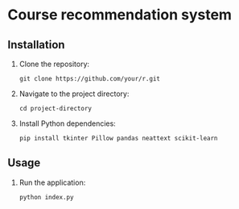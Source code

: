 # Course recommendation system 

## Installation

1. Clone the repository:
   ```
   git clone https://github.com/your/r.git
   ```
   
2. Navigate to the project directory:
   ```
   cd project-directory
   ```

3. Install Python dependencies:
   ```
   pip install tkinter Pillow pandas neattext scikit-learn
   ```

## Usage

1. Run the application:
   ```bash
   python index.py
   ```
